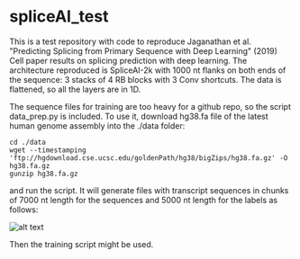 # spliceAI_test

This is a test repository with code to reproduce Jaganathan et al. "Predicting Splicing from Primary Sequence with Deep Learning" (2019) Cell paper results on splicing prediction with deep learning. The architecture reproduced is SpliceAI-2k with 1000 nt flanks on both ends of the sequence: 3 stacks of 4 RB blocks with 3 Conv shortcuts. The data is flattened, so all the layers are in 1D.

The sequence files for training are too heavy for a github repo, so the script data_prep.py is included. To use it, download hg38.fa file of the latest human genome assembly into the ./data folder:

```
cd ./data
wget --timestamping 'ftp://hgdownload.cse.ucsc.edu/goldenPath/hg38/bigZips/hg38.fa.gz' -O hg38.fa.gz
gunzip hg38.fa.gz
```

and run the script. It will generate files with transcript sequences in chunks of 7000 nt length for the sequences and 5000 nt length for the labels as follows: 

![alt text](https://github.com/iamqoqao/spliceAI_test/blob/master/labels.png?raw=true)

Then the training script might be used.
